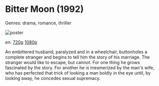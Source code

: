 # Bitter Moon (1992)

Genres: drama, romance, thriller

![poster](http://image.tmdb.org/t/p/w500/sUiqWj0k5oPcThd1WaXvt9Vymzr.jpg)

en:
  [720p](magnet:?xt=urn:btih:35640E92377DBDEDBB067ED995FE62FB0D970922&tr=udp://glotorrents.pw:6969/announce&tr=udp://tracker.opentrackr.org:1337/announce&tr=udp://torrent.gresille.org:80/announce&tr=udp://tracker.openbittorrent.com:80&tr=udp://tracker.coppersurfer.tk:6969&tr=udp://tracker.leechers-paradise.org:6969&tr=udp://p4p.arenabg.ch:1337&tr=udp://tracker.internetwarriors.net:1337)
  [1080p](magnet:?xt=urn:btih:C2F81B7EF6506A445637796DFFA1FF64B4D1DD83&tr=udp://glotorrents.pw:6969/announce&tr=udp://tracker.opentrackr.org:1337/announce&tr=udp://torrent.gresille.org:80/announce&tr=udp://tracker.openbittorrent.com:80&tr=udp://tracker.coppersurfer.tk:6969&tr=udp://tracker.leechers-paradise.org:6969&tr=udp://p4p.arenabg.ch:1337&tr=udp://tracker.internetwarriors.net:1337)
  


An embittered husband, paralyzed and in a wheelchair, buttonholes a complete stranger and begins to tell him the story of his marriage. The stranger would like to escape, but cannot. For one thing he grows fascinated by the story. For another he is mesmerized by the man's wife, who has perfected that trick of looking a man boldly in the eye until, by looking away, he concedes sexual supremacy.